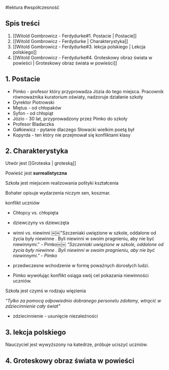 #lektura #współczesność 

## Spis treści
1. [[Witold Gombrowicz - Ferdydurke#1. Postacie | Postacie]]
2. [[Witold Gombrowicz - Ferdydurke | Charakterystyka]]
3. [[Witold Gombrowicz - Ferdydurke#3. lekcja polskiego | Lekcja polskiego]]
4. [[Witold Gombrowicz - Ferdydurke#4. Groteskowy obraz świata w powieści | Groteskowy obraz świata w powieści]]

## 1. Postacie 

- Pimko - profesor który przyprowadza Józia do tego miejsca. Pracownik równoważnika kuratorium oświaty, nadzoruje działanie szkoły
- Dyrektor Piotrowski
- Miętus - od chłopaków
- Syfon - od chłopiąt
- Józio - 30 lat, przyprowadzony przez Pimko do szkoły
- Profesor Bladaczka
- Gałkiewicz - pytanie dlaczego Słowacki wielkim poetą był
- Kopyrda - ten który nie przejmował się konfliktami klasy
## 2. Charakterystyka

Utwór jest [[Groteska | groteską]]

Powieść jest **surrealistyczna**

Szkoła jest miejscem realizowania polityki kształcenia

Bohater opisuje wydarzenia niczym sen, koszmar. 

konflikt uczniów
- Chłopcy vs. chłopięta
- dziewczyny vs dziewczęta
- winni vs. niewinni
￼￼"Szczeniaki uwięzione w szkole, oddalone od życia były niewinne . Byli niewinni w swoim pragnieniu, aby nie być niewinnymi." - Pimko￼￼
*"Szczeniaki uwięzione w szkole, oddalone od życia były niewinne . Byli niewinni w swoim pragnieniu, aby nie być niewinnymi." - Pimko*

- przedwczesne wchodzenie w formę poważnych dorosłych ludzi.
- Pimko wywołując konflikt osiąga swój cel pokazania niewinności uczniów.

Szkoła jest czymś w rodzaju więzienia

*"Tylko za pomocą odpowiednio dobranego personelu zdołamy, wtrącić w zdziecinnienie cały świat"*

- zdziecinnienie - usunięcie niezależności
## 3. lekcja polskiego

Nauczyciel jest wywyższony na katedrze, próbuje uciszyć uczniów.

## 4. Groteskowy obraz świata w powieści

